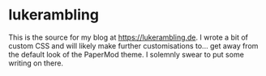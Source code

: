# lukerambling

This is the source for my blog at <https://lukerambling.de>. I wrote a bit of custom CSS and will likely make further customisations to... get away from the default look of the PaperMod theme.
I solemnly swear to put some writing on there.
